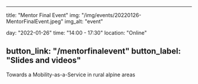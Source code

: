 

---
title: "Mentor Final Event"
img: "/img/events/20220126-MentorFinalEvent.jpeg"
img_alt: "event"

day: "2022-01-26"
time: "14:00 - 17:30"
location: "Online"

button_link: "/mentorfinalevent"
button_label: "Slides and videos"
---

Towards a Mobility-as-a-Service in rural alpine areas